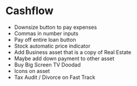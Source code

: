 # Cashflow

- Downsize button to pay expenses
- Commas in number inputs
- Pay off entire loan button
- Stock automatic price indicator
- Add Business asset that is a copy of Real Estate
- Maybe add down payment to other asset
- Buy Big Screen TV Doodad
- Icons on asset
- Tax Audit / Divorce on Fast Track
